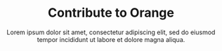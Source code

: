 ---
title: Contribute to Orange
subtitle: Lorem ipsum dolor sit amet, consectetur adipiscing elit, sed do eiusmod tempor incididunt ut labore et dolore magna aliqua.
url: "https://www.paypal.com/donate/?cmd=_s-xclick&hosted_button_id=A76TAX87ZVR3J"
---